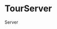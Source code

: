 # TourServer
Server
<!-- sequelize 查询构建器，之后使用此 -->
<!-- INSERT INTO t_icode(phone,code)VALUES(123,8),(123,8),(123,9)  添加insert 多条数据写法 -->
<!-- 1. 所有参数都以驼峰命名 -->

<!-- select DATE_FORMAT(t_content.create_time,'%T')as time ,
CASE (DATE_FORMAT(now(),"%y%m%d")-DATE_FORMAT(t_content.create_time,"%y%m%d"))
WHEN 0 THEN  CONCAT('今天',DATE_FORMAT(t_content.create_time,'%T')) 
WHEN 1 then CONCAT('昨天',DATE_FORMAT(t_content.create_time,'%T'))
WHEN 2 then CONCAT('前天',DATE_FORMAT(t_content.create_time,'%T'))
ELSE DATE_FORMAT(t_content.create_time,"20%y-%m-%d") END as dataTime 
from t_content   -->
